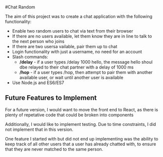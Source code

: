 #Chat Random

The aim of this project was to create a chat application with the following functionality:

- Enable two random users to chat via text from their browser
- If there are no users available, let them know they are in line to talk to the next person who joins
- If there are two usersa vailable, pair them up to chat
- Login functionality with just a username, no need for an account
- Slash commands:
  - **/delay** - if a user types /delay 1000 hello, the message hello shoul dbe relayed to their chat partner with a delay of 1000 ms
  - **/hop** - if a user types /hop, then attempt to pair them with another available user, or wait until another user is available
- Use Node.js and ES6/ES7

## Future Features to Implement

For a future version, I would want to move the front end to React, as there is plenty of repetative code that could be broken into components

Additionally, I would like to implement testing. Due to time constraints, I did not implement that in this version.

One feature I started with but did not end up implementing was the ability to keep track of all other users that a user has already chatted with, to ensure that they are never matched to the same person.
